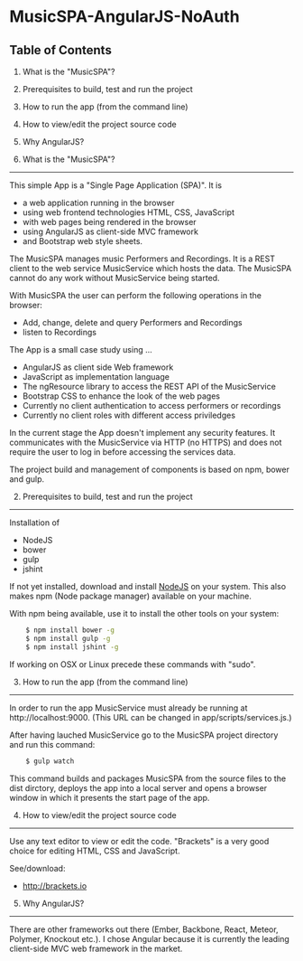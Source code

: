 MusicSPA-AngularJS-NoAuth
=========================


Table of Contents
-----------------

01. What is the "MusicSPA"?
02. Prerequisites to build, test and run the project
03. How to run the app (from the command line)
04. How to view/edit the project source code
05. Why AngularJS?


01. What is the "MusicSPA"?
-------------------------------

This simple App is a "Single Page Application (SPA)". It is
- a web application running in the browser
- using web frontend technologies HTML, CSS, JavaScript
- with web pages being rendered in the browser
- using AngularJS as client-side MVC framework
- and Bootstrap web style sheets.

The MusicSPA manages music Performers and Recordings. It is a REST client
to the web service MusicService which hosts the data.
The MusicSPA cannot do any work without MusicService being started.

With MusicSPA the user can perform the following operations in the browser:
- Add, change, delete and query Performers and Recordings
- listen to Recordings

The App is a small case study using ...
- AngularJS as client side Web framework
- JavaScript as implementation language
- The ngResource library to access the REST API of the MusicService
- Bootstrap CSS to enhance the look of the web pages
- Currently no client authentication to access performers or recordings
- Currently no client roles with different access priviledges

In the current stage the App doesn't implement any security features.
It communicates with the MusicService via HTTP (no HTTPS) and does not require
the user to log in before accessing the services data.

The project build and management of components is based on npm, bower and gulp.


02. Prerequisites to build, test and run the project
----------------------------------------------------

Installation of

- NodeJS
- bower
- gulp
- jshint

If not yet installed, download and install [NodeJS](https://nodejs.org) on your system.
This also makes npm (Node package manager) available on your machine.

With npm being available, use it to install the other tools on your system:
```bash
    $ npm install bower -g
    $ npm install gulp -g
    $ npm install jshint -g
```
If working on OSX or Linux precede these commands with "sudo".


03. How to run the app (from the command line)
----------------------------------------------

In order to run the app MusicService must already be running at http://localhost:9000.
(This URL can be changed in app/scripts/services.js.)

After having lauched MusicService go to the MusicSPA project directory and run this command:
```bash
    $ gulp watch
```
This command builds and packages MusicSPA from the source files to the dist dirctory,
deploys the app into a local server and opens a browser window in which it presents
the start page of the app.


04. How to view/edit the project source code
--------------------------------------------

Use any text editor to view or edit the code.
"Brackets" is a very good choice for editing HTML, CSS and JavaScript.

See/download:

- http://brackets.io


05. Why AngularJS?
------------------

There are other frameworks out there (Ember, Backbone, React, Meteor, Polymer, Knockout etc.).
I chose Angular because it is currently the leading client-side MVC web framework in the market.
